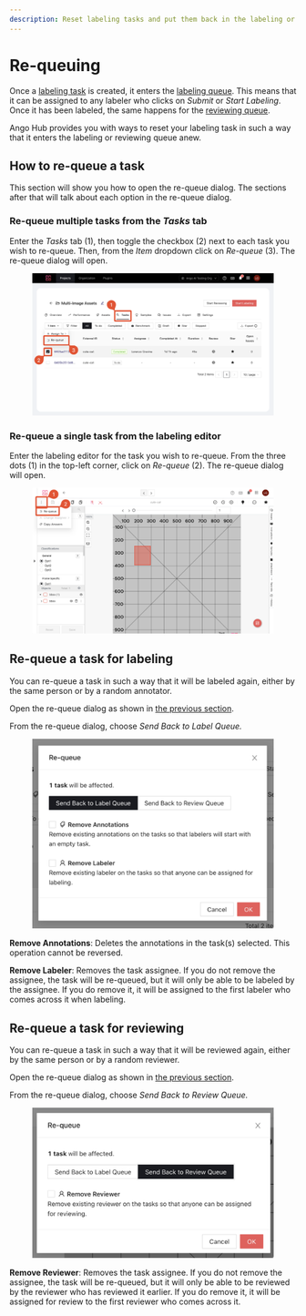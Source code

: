```yaml
---
description: Reset labeling tasks and put them back in the labeling or reviewing queue.
---
```


# Re-queuing

Once a [labeling task](tasks.md) is created, it enters the [labeling queue](labeling-queue.md). This means that it can be assigned to any labeler who clicks on _Submit_ or _Start Labeling_. Once it has been labeled, the same happens for the [reviewing queue](review-queue.md).

Ango Hub provides you with ways to reset your labeling task in such a way that it enters the labeling or reviewing queue anew.

## How to re-queue a task

This section will show you how to open the re-queue dialog. The sections after that will talk about each option in the re-queue dialog.

### Re-queue multiple tasks from the _Tasks_ tab

Enter the _Tasks_ tab (1), then toggle the checkbox (2) next to each task you wish to re-queue. Then, from the _Item_ dropdown click on _Re-queue_ (3). The re-queue dialog will open.

<figure><img src="../.gitbook/assets/image (14).png" alt=""><figcaption></figcaption></figure>

### Re-queue a single task from the labeling editor

Enter the labeling editor for the task you wish to re-queue. From the three dots (1) in the top-left corner, click on _Re-queue_ (2). The re-queue dialog will open.

<figure><img src="../.gitbook/assets/image (41).png" alt=""><figcaption></figcaption></figure>

## Re-queue a task for labeling

You can re-queue a task in such a way that it will be labeled again, either by the same person or by a random annotator.

Open the re-queue dialog as shown in [the previous section](re-queuing.md#how-to-re-queue-a-task).

From the re-queue dialog, choose _Send Back to Label Queue._

<figure><img src="../.gitbook/assets/image (10) (1).png" alt=""><figcaption></figcaption></figure>

**Remove Annotations**: Deletes the annotations in the task(s) selected. This operation cannot be reversed.

**Remove Labeler**: Removes the task assignee. If you do not remove the assignee, the task will be re-queued, but it will only be able to be labeled by the assignee. If you do remove it, it will be assigned to the first labeler who comes across it when labeling.

## Re-queue a task for reviewing

You can re-queue a task in such a way that it will be reviewed again, either by the same person or by a random reviewer.

Open the re-queue dialog as shown in [the previous section](re-queuing.md#how-to-re-queue-a-task).

From the re-queue dialog, choose _Send Back to Review Queue._

<figure><img src="../.gitbook/assets/image (4) (1).png" alt=""><figcaption></figcaption></figure>

**Remove Reviewer**: Removes the task assignee. If you do not remove the assignee, the task will be re-queued, but it will only be able to be reviewed by the reviewer who has reviewed it earlier. If you do remove it, it will be assigned for review to the first reviewer who comes across it.
